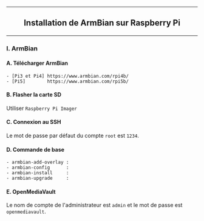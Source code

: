 ------------------------------------------------------------------------------------------------------------------------------------------------------------------------------
## <p align='center'> Installation de ArmBian sur Raspberry Pi </p>

------------------------------------------------------------------------------------------------------------------------------------------------------------------------------
### I. ArmBian
#### A. Télécharger ArmBian
```
- [Pi3 et Pi4] https://www.armbian.com/rpi4b/
- [Pi5]        https://www.armbian.com/rpi5b/
```

#### B. Flasher la carte SD
Utiliser `Raspberry Pi Imager`

#### C. Connexion au SSH
Le mot de passe par défaut du compte `root` est `1234`.

#### D. Commande de base
```
- armbian-add-overlay :
- armbian-config      :
- armbian-install     :
- armbian-upgrade     :
```

#### E. OpenMediaVault
Le nom de compte de l'administrateur est `admin` et le mot de passe est `openmediavault`.
